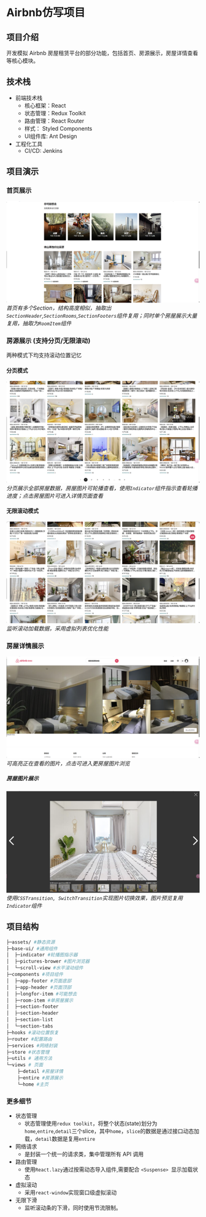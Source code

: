 # Airbnb仿写项目
## 项目介绍
开发模拟 Airbnb 房屋租赁平台的部分功能，包括首页、房源展示，房屋详情查看等核心模块。
## 技术栈
* 前端技术栈
    * 核心框架：React
    * 状态管理：Redux Toolkit
    * 路由管理：React Router 
    * 样式： Styled Components 
    * UI组件库: Ant Design 
* 工程化工具
    *  CI/CD: Jenkins  
## 项目演示
### 首页展示
![alt text](src/assets/sample/Home.png)
*首页有多个Section，结构高度相似，抽取出`SectionHeader`,`SectionRooms`,`SectionFooters`组件复用；同时单个房屋展示大量复用，抽取为`RoomItem`组件*
### 房源展示 (支持分页/无限滚动)
两种模式下均支持滚动位置记忆
#### 分页模式
![alt text](src/assets/sample/entire.png)
*分页展示全部房屋数据，房屋图片可轮播查看，使用`Indicator`组件指示查看轮播进度；点击房屋图片可进入详情页面查看*
#### 无限滚动模式
![alt text](src/assets/sample/scroll.png)
*监听滚动加载数据，采用虚拟列表优化性能*
### 房屋详情展示
![alt text](src/assets/sample/detail.png)
*可高亮正在查看的图片，点击可进入更房屋图片浏览*
##### 房屋图片展示
![alt text](src/assets/sample/picBrowser.png)
*使用`CSSTransition, SwitchTransition`实现图片切换效果，图片预览复用`Indicator`组件*

## 项目结构
```bash
├─assets/ #静态资源 
├─base-ui/ #通用组件
│  ├─indicator #轮播图指示器
│  ├─pictures-brower #图片浏览器
│  └─scroll-view #水平滚动组件
├─components #项目组件
│  ├─app-footer #页面底部
│  ├─app-header #页面顶部
│  ├─longfor-item #可能想去
│  ├─room-item #单房屋展示
│  ├─section-footer
│  ├─section-header
│  ├─section-list
│  └─section-tabs
├─hooks #滚动位置恢复
├─router #配置路由
├─services #网络封装
├─store #状态管理
├─utils # 通用方法
└─views # 页面
    ├─detail #房屋详情
    ├─entire #房源展示
    └─home #主页
```
### 更多细节
* 状态管理
    * 状态管理使用`redux toolkit`，将整个状态(state)划分为`home`,`entire`,`detail`三个slice，其中`home`，`slice`的数据是通过接口动态加载，`detail`数据是复用`entire`
* 网络请求
    * 是封装一个统一的请求类，集中管理所有 API 调用
* 路由管理
    * 使用`React.lazy`通过按需动态导入组件,需要配合 `<Suspense> `显示加载状态
* 虚拟滚动
    * 采用`react-window`实现窗口级虚拟滚动
* 无限下滑
    * 监听滚动条的下滑，同时使用节流限制。